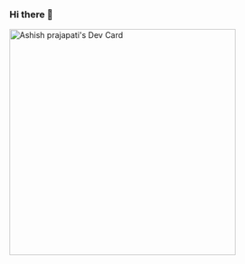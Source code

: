### Hi there 👋

<!--
**Ashishcod/Ashishcod** is a ✨ _special_ ✨ repository because its `README.md` (this file) appears on your GitHub profile.

Here are some ideas to get you started:

- 🔭 I’m currently working on ...
- 🌱 I’m currently learning ...
- 👯 I’m looking to collaborate on ...
- 🤔 I’m looking for help with ...
- 💬 Ask me about ...
- 📫 How to reach me: ...
- 😄 Pronouns: ...
- ⚡ Fun fact: ...
-->
<a href="https://app.daily.dev/Dcoder"><img src="https://api.daily.dev/devcards/4e322756c05f46aeb053638d5626bc9b.png?r=az4" width="400" alt="Ashish prajapati's Dev Card"/></a>
